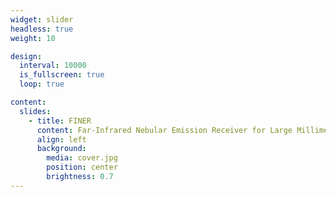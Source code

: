 ```yaml
---
widget: slider
headless: true
weight: 10

design:
  interval: 10000
  is_fullscreen: true
  loop: true

content:
  slides:
    - title: FINER
      content: Far-Infrared Nebular Emission Receiver for Large Millimeter Telescope
      align: left
      background:
        media: cover.jpg
        position: center
        brightness: 0.7
---
```

